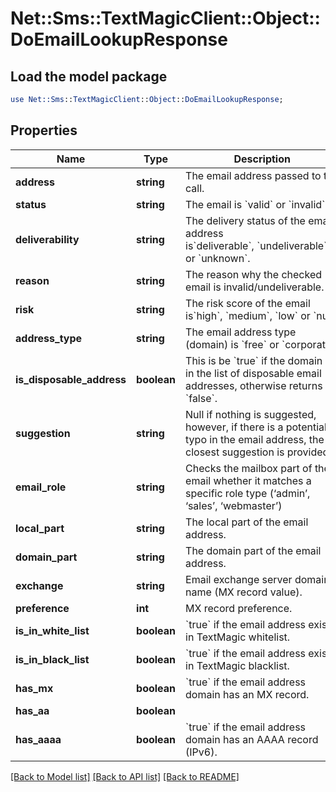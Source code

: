 # Net::Sms::TextMagicClient::Object::DoEmailLookupResponse

## Load the model package
```perl
use Net::Sms::TextMagicClient::Object::DoEmailLookupResponse;
```

## Properties
Name | Type | Description | Notes
------------ | ------------- | ------------- | -------------
**address** | **string** | The email address passed to the call. | 
**status** | **string** | The email is &#x60;valid&#x60; or &#x60;invalid&#x60;. | 
**deliverability** | **string** | The delivery status of the email address is&#x60;deliverable&#x60;, &#x60;undeliverable&#x60;  or &#x60;unknown&#x60;. | 
**reason** | **string** | The reason why the checked email is invalid/undeliverable. | 
**risk** | **string** | The risk score of the email is&#x60;high&#x60;, &#x60;medium&#x60;, &#x60;low&#x60; or &#x60;null&#x60;. | 
**address_type** | **string** | The email address type (domain) is &#x60;free&#x60; or &#x60;corporate&#x60;. | 
**is_disposable_address** | **boolean** | This is be &#x60;true&#x60; if the domain is in the list of disposable email addresses, otherwise returns as &#x60;false&#x60;. | 
**suggestion** | **string** | Null if nothing is suggested, however, if there is a potential typo in the email address, the closest suggestion is provided. | 
**email_role** | **string** | Checks the mailbox part of the email whether it matches a specific role type (‘admin’, ‘sales’, ‘webmaster’) | 
**local_part** | **string** | The local part of the email address. | 
**domain_part** | **string** | The domain part of the email address. | 
**exchange** | **string** | Email exchange server domain name (MX record value). | 
**preference** | **int** | MX record preference. | 
**is_in_white_list** | **boolean** | &#x60;true&#x60; if the email address exists in TextMagic whitelist.  | 
**is_in_black_list** | **boolean** | &#x60;true&#x60; if the email address exists in TextMagic blacklist.  | 
**has_mx** | **boolean** | &#x60;true&#x60; if the email address domain has an MX record.  | 
**has_aa** | **boolean** |  | 
**has_aaaa** | **boolean** | &#x60;true&#x60; if the email address domain has an AAAA record (IPv6).  | 

[[Back to Model list]](../README.md#documentation-for-models) [[Back to API list]](../README.md#documentation-for-api-endpoints) [[Back to README]](../README.md)


